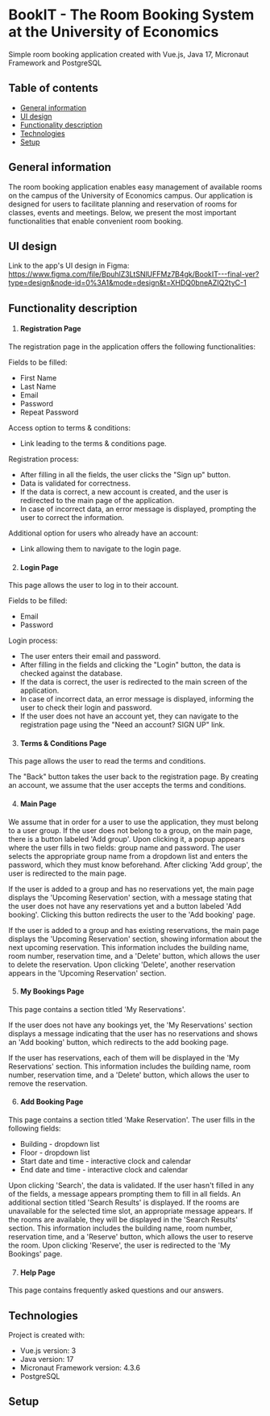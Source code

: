 # BookIT - The Room Booking System at the University of Economics
Simple room booking application created with Vue.js, Java 17, Micronaut Framework and PostgreSQL
## Table of contents
* [General information](#general-info)
* [UI design](#UI-design)
* [Functionality description](#functionality-description)
* [Technologies](#technologies)
* [Setup](#setup)

## General information
The room booking application enables easy management of available rooms on the campus of the University of Economics campus. Our application is designed for users to facilitate planning and reservation of rooms for classes, events and meetings. Below, we present the most important functionalities that enable convenient room booking.

## UI design
Link to the app's UI design in Figma: https://www.figma.com/file/BpuhlZ3LtSNlUFFMz7B4gk/BookIT---final-ver?type=design&node-id=0%3A1&mode=design&t=XHDQ0bneAZIQ2tyC-1

## Functionality description
1. #### Registration Page
The registration page in the application offers the following functionalities:

Fields to be filled:
* First Name
* Last Name
* Email
* Password
* Repeat Password

Access option to terms & conditions:
* Link leading to the terms & conditions page.

Registration process:
* After filling in all the fields, the user clicks the "Sign up" button.
* Data is validated for correctness.
* If the data is correct, a new account is created, and the user is redirected to the main page of the application.
* In case of incorrect data, an error message is displayed, prompting the user to correct the information.

Additional option for users who already have an account:
* Link allowing them to navigate to the login page.

2. #### Login Page
This page allows the user to log in to their account.

Fields to be filled:
* Email
* Password

Login process:
* The user enters their email and password.
* After filling in the fields and clicking the "Login" button, the data is checked against the database.
* If the data is correct, the user is redirected to the main screen of the application.
* In case of incorrect data, an error message is displayed, informing the user to check their login and password.
* If the user does not have an account yet, they can navigate to the registration page using the "Need an account? SIGN UP" link.

3. #### Terms & Conditions Page
This page allows the user to read the terms and conditions.

The "Back" button takes the user back to the registration page. By creating an account, we assume that the user accepts the terms and conditions.

4. #### Main Page
We assume that in order for a user to use the application, they must belong to a user group. If the user does not belong to a group, on the main page, there is a button labeled 'Add group'. Upon clicking it, a popup appears where the user fills in two fields: group name and password. The user selects the appropriate group name from a dropdown list and enters the password, which they must know beforehand. After clicking 'Add group', the user is redirected to the main page.

If the user is added to a group and has no reservations yet, the main page displays the 'Upcoming Reservation' section, with a message stating that the user does not have any reservations yet and a button labeled 'Add booking'. Clicking this button redirects the user to the 'Add booking' page.

If the user is added to a group and has existing reservations, the main page displays the 'Upcoming Reservation' section, showing information about the next upcoming reservation. This information includes the building name, room number, reservation time, and a 'Delete' button, which allows the user to delete the reservation. Upon clicking 'Delete', another reservation appears in the 'Upcoming Reservation' section.

5. #### My Bookings Page
This page contains a section titled 'My Reservations'.

If the user does not have any bookings yet, the 'My Reservations' section displays a message indicating that the user has no reservations and shows an 'Add booking' button, which redirects to the add booking page.

If the user has reservations, each of them will be displayed in the 'My Reservations' section. This information includes the building name, room number, reservation time, and a 'Delete' button, which allows the user to remove the reservation. 

6. #### Add Booking Page
This page contains a section titled 'Make Reservation'. The user fills in the following fields:

* Building - dropdown list
* Floor - dropdown list
* Start date and time - interactive clock and calendar
* End date and time - interactive clock and calendar

Upon clicking 'Search', the data is validated. If the user hasn't filled in any of the fields, a message appears prompting them to fill in all fields. An additional section titled 'Search Results' is displayed. If the rooms are unavailable for the selected time slot, an appropriate message appears. If the rooms are available, they will be displayed in the 'Search Results' section. This information includes the building name, room number, reservation time, and a 'Reserve' button, which allows the user to reserve the room. Upon clicking 'Reserve', the user is redirected to the 'My Bookings' page.

7. #### Help Page
This page contains frequently asked questions and our answers.

## Technologies
Project is created with:
* Vue.js version: 3
* Java version: 17
* Micronaut Framework version: 4.3.6
* PostgreSQL 
	
## Setup
